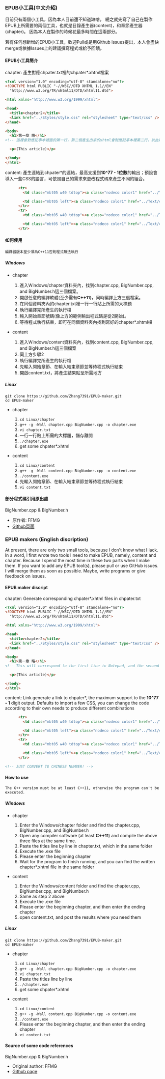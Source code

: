 ### **EPUB小工具(中文介紹)**

目前只有兩個小工具，因為本人目前還不知道缺啥。
總之就先寫了自己在製作EPUB上所需要的兩個工具，也就是目錄產生器(content)，和章節產生器(chapter)。
因為本人在製作的時候花最多時間在這兩部分。

若有任何想新增的EPUB小工具，歡迎Pull或是用Github Issues提出，本人會盡快merge或依據Issues上的建議撰寫程式或給予回饋。

#### **EPUB小工具簡介**

chapter: 產生對應chpater.txt裡的chpater*.xhtml檔案
```html
<?xml version="1.0" encoding="utf-8" standalone="no"?>
<!DOCTYPE html PUBLIC "-//W3C//DTD XHTML 1.1//EN"
  "http://www.w3.org/TR/xhtml11/DTD/xhtml11.dtd">

<html xmlns="http://www.w3.org/1999/xhtml">

<head>
  <title>chapter2</title>
  <link href="../Styles/style.css" rel="stylesheet" type="text/css" />
</head>

<body>
  <h1>第一章 略</h1>	
<!-- 這裡會對應記事本裡面的第一行，第二個產生出來的xhtml會對應記事本裡第二行，以此類推...... -->

  <p>(This article)</p>

</body>
</html>
```

content: 產生連結到chpater*的連結，最高支援到**10^77 - 1位數**的輸出；預設會導入一些CSS的語言，可依照自己的需求來更改程式碼來產生不同的組合。
```html
      <tr>
        <td class="mbt05 w40 tdtop"><a class="nodeco color1" href="../Text/chapter1000000.xhtml">第一百萬章</a></td>

        <td class="mbt05 left"><a class="nodeco color1" href="../Text/chapter1000000.xhtml">(章節標題)</a></td>
      </tr>
      <tr>
        <td class="mbt05 w40 tdtop"><a class="nodeco color1" href="../Text/chapter1000001.xhtml">第一百萬零一章</a></td>

        <td class="mbt05 left"><a class="nodeco color1" href="../Text/chapter1000001.xhtml">(章節標題)</a></td>
      </tr>
```

#### **如何使用**
	編譯器版本至少須為C++11否則程式無法執行

##### **Windows**

* chapter
	1. 進入Windows/chapter資料夾內，找到chapter.cpp, BigNumber.cpp, and BigNumber.h這三個檔案。
	2. 開啟任意的編譯軟體(至少需有**C++11**)，同時編譯上方三個檔案。
	3. 在同個資料夾內的chapter.txt裡一行一行貼上所需的大標題
	4. 執行編譯完所產生的執行檔
	5. 輸入開始章節號碼(像上方的範例輸出程式碼是從2開始)。
	6. 等待程式執行結束，即可在同個資料夾內找到寫好的chapter*.xhtml檔

* content
	1. 進入Windows/content資料夾內，找到content.cpp, BigNumber.cpp, and BigNumber.h這三個檔案
	2. 同上方步驟2
	3. 執行編譯完所產生的執行檔
	4. 先輸入開始章節、在輸入結束章節並等待程式執行結束
	5. 開啟content.txt，將產生結果貼至所需地方

##### **Linux**
```
git clone https://github.com/Zhang7391/EPUB-maker.git
cd EPUB-maker
```
* chapter
	1. `cd Linux/chapter`
	2. `g++ -g -Wall chapter.cpp BigNumber.cpp -o chapter.exe`
	3. `vi chapter.txt`
	4. 一行一行貼上所需的大標題，儲存離開
	5. `./chapter.exe`
	6. get some chpater*.xhtml

* content
	1. `cd Linux/content`
	2. `g++ -g -Wall content.cpp BigNumber.cpp -o content.exe`
	3. `./content.exe`
	4. 先輸入開始章節、在輸入結束章節並等待程式執行結束
	5. `vi content.txt`

#### **部分程式碼引用原出處**

BigNumber.cpp & BigNumber.h
* 原作者: FFMG
* [Github頁面](https://github.com/FFMG/myoddweb.bignumber.cpp)



### **EPUB makers (English discription)**

At present, there are only two small tools, because I don't know what I lack.
In a word, I first wrote two tools I need to make EPUB, namely, content and chapter.
Because I spend the most time in these two parts when I make them.
If you want to add any EPUB tool(s), please pull or use GitHub issues. I will merge them as soon as possible.
Maybe, write programs or give feedback on issues.

#### **EPUB maker discript**

chapter: Generate corresponding chpater*.xhtml files in chpater.txt
```html
<?xml version="1.0" encoding="utf-8" standalone="no"?>
<!DOCTYPE html PUBLIC "-//W3C//DTD XHTML 1.1//EN"
  "http://www.w3.org/TR/xhtml11/DTD/xhtml11.dtd">

<html xmlns="http://www.w3.org/1999/xhtml">

<head>
  <title>chapter2</title>
  <link href="../Styles/style.css" rel="stylesheet" type="text/css" />
</head>

<body>
  <h1>第一章 略</h1>
<!-- This will correspond to the first line in Notepad, and the second generated XHTML will correspond to the second line in Notepad, and so on...... -->

  <p>(This article)</p>

</body>
</html>
```

content: Link generate a link to chpater*, the maximum support to the **10^77 - 1** digit output.
Defaults to import a few CSS, you can change the code according to their own needs to produce different combinations
```html
      <tr>
        <td class="mbt05 w40 tdtop"><a class="nodeco color1" href="../Text/chapter1000000.xhtml">第一百萬章</a></td>

        <td class="mbt05 left"><a class="nodeco color1" href="../Text/chapter1000000.xhtml">(chapter title)</a></td>
      </tr>
      <tr>
        <td class="mbt05 w40 tdtop"><a class="nodeco color1" href="../Text/chapter1000001.xhtml">第一百萬零一章</a></td>

        <td class="mbt05 left"><a class="nodeco color1" href="../Text/chapter1000001.xhtml">(chapter title)</a></td>
      </tr>

<!-- JUST CONVERT TO CHINESE NUMBER! -->
```

#### **How to use**
    The G++ version must be at least C++11, otherwise the program can't be executed.

##### **Windows**

* chapter
    1. Enter the Windows/chapter folder and find the chapter.cpp, BigNumber.cpp, and BigNumber.h
    2. Open any compiler software (at least **C++11**) and compile the above three files at the same time.
    3. Paste the titles line by line in chapter.txt, which in the same folder
    4. Execute the .exe file
    5. Please enter the beginning chapter
    6. Wait for the program to finish running, and you can find the written chapter*.xhtml file in the same folder

* content
    1. Enter the Windows/content folder and find the chapter.cpp, BigNumber.cpp, and BigNumber.h
    2. Same as step 2 above
    3. Execute the .exe file
    4. Please enter the beginning chapter, and then enter the ending chapter
    5. open content.txt, and post the results where you need them

##### **Linux**
```
git clone https://github.com/Zhang7391/EPUB-maker.git
cd EPUB-maker
```
* chapter
    1. `cd Linux/chapter`
    2. `g++ -g -Wall chapter.cpp BigNumber.cpp -o chapter.exe`
    3. `vi chapter.txt`
    4. Paste the titles line by line
    5. `./chapter.exe`
    6. get some chpater*.xhtml

* content
    1. `cd Linux/content`
    2. `g++ -g -Wall content.cpp BigNumber.cpp -o content.exe`
    3. `./content.exe`
    4. Please enter the beginning chapter, and then enter the ending chapter
    5. `vi content.txt`

#### **Source of some code references**

BigNumber.cpp & BigNumber.h
* Original author: FFMG
* [Github page](https://github.com/FFMG/myoddweb.bignumber.cpp)

